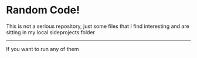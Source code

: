 # Random Code!

This is not a serious repository, just some files that I find interesting and are sitting in my local sideprojects folder

--- 

If you want to run any of them 